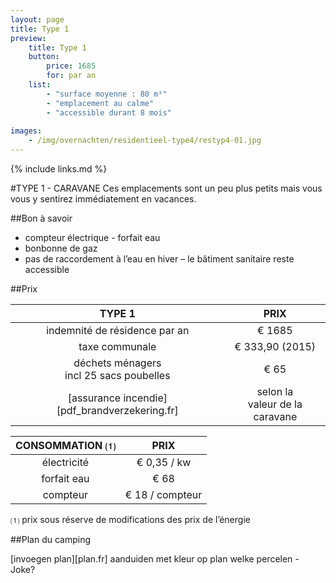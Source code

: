 ```yaml
---
layout: page
title: Type 1
preview: 
    title: Type 1
    button:
        price: 1685
        for: par an
    list:
        - "surface moyenne : 80 m²"
        - "emplacement au calme"
        - "accessible durant 8 mois"
               
images:
    - /img/overnachten/residentieel-type4/restyp4-01.jpg
---
```


{% include links.md %}

#TYPE 1 - CARAVANE 
Ces emplacements sont un peu plus petits mais vous vous y sentirez immédiatement en vacances. 


##Bon à savoir
- compteur électrique - forfait eau
- bonbonne de gaz
- pas de raccordement à l’eau en hiver – le bâtiment sanitaire reste accessible


##Prix

TYPE 1                                         |PRIX                               |
:---------------------------------------------:|:----------------------------------:|
indemnité de résidence par an                         | € 1685         
taxe communale                                 | € 333,90 (2015) 
déchets ménagers<br>incl 25 sacs poubelles<br>         | € 65    
 [assurance incendie][pdf_brandverzekering.fr]    | selon la<br>valeur de la caravane

CONSOMMATION ⑴           |PRIX          |
:--------------------:|:-------------:|
électricité           | € 0,35 / kw        
forfait eau           | € 68 
compteur              | € 18 / compteur

⑴ prix sous réserve de modifications des prix de l’énergie



##Plan du camping

[invoegen plan][plan.fr]
aanduiden met kleur op plan welke percelen - Joke?

